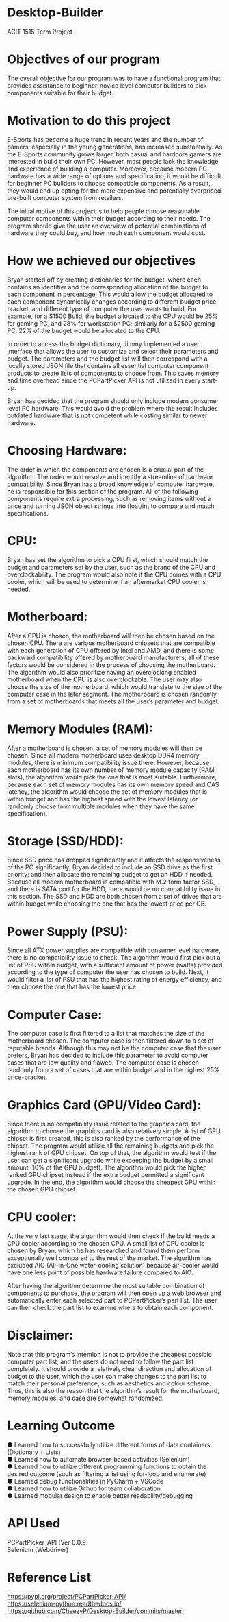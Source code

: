 # Desktop-Builder
ACIT 1515 Term Project

# Objectives of our program
The overall objective for our program was to have a functional program that provides assistance to beginner-novice level computer builders to pick components suitable for their budget.

# Motivation to do this project
E-Sports has become a huge trend in recent years and the number of gamers, especially in the young generations, has increased substantially. As the E-Sports community grows larger, both casual and hardcore gamers are interested in build their own PC. However, most people lack the knowledge and experience of building a computer. Moreover, because modern PC hardware has a wide range of options and specification, it would be difficult for beginner PC builders to choose compatible components. As a result, they would end up opting for the more expensive and potentially overpriced pre-built computer system from retailers. 

The initial motive of this project is to help people choose reasonable computer components within their budget according to their needs. The program should give the user an overview of potential combinations of hardware they could buy, and how much each component would cost. 

# How we achieved our objectives
Bryan started off by creating dictionaries for the budget, where each contains an identifier and the corresponding allocation of the budget to each component in percentage. This would allow the budget allocated to each component dynamically changes according to different budget price-bracket, and different type of computer the user wants to build. For example, for a $1500 Build, the budget allocated to the CPU would be 25% for gaming PC, and 28% for workstation PC; similarly for a $2500 gaming PC, 22% of the budget would be allocated to the CPU.

In order to access the budget dictionary, Jimmy implemented a user interface that allows the user to customize and select their parameters and budget. The parameters and the budget list will then correspond with a locally stored JSON file that contains all essential computer component products to create lists of components to choose from. This saves memory and time overhead since the PCPartPicker API is not utilized in every start-up.

Bryan has decided that the program should only include modern consumer level PC hardware. This would avoid the problem where the result includes outdated hardware that is not competent while costing similar to newer hardware. 

# Choosing Hardware: 
The order in which the components are chosen is a crucial part of the algorithm. The order would resolve and identify a streamline of hardware compatibility. Since Bryan has a broad knowledge of computer hardware, he is responsible for this section of the program. All of the following components require extra processing, such as removing items without a price and turning JSON object strings into float/int to compare and match specifications.

# CPU: 
Bryan has set the algorithm to pick a CPU first, which should match the budget and parameters set by the user, such as the brand of the CPU and overclockability. The program would also note if the CPU comes with a CPU cooler, which will be used to determine if an aftermarket CPU cooler is needed.

# Motherboard: 
After a CPU is chosen, the motherboard will then be chosen based on the chosen CPU. There are various motherboard chipsets that are compatible with each generation of CPU offered by Intel and AMD, and there is some backward compatibility offered by motherboard manufacturers; all of these factors would be considered in the process of choosing the motherboard. The algorithm would also prioritize having an overclocking enabled motherboard when the CPU is also overclockable. The user may also choose the size of the motherboard, which would translate to the size of the computer case in the later segment. The motherboard is chosen randomly from a set of motherboards that meets all the user’s parameter and budget.

# Memory Modules (RAM): 
After a motherboard is chosen, a set of memory modules will then be chosen. Since all modern motherboard uses desktop DDR4 memory modules, there is minimum compatibility issue there. However, because each motherboard has its own number of memory module capacity (RAM slots), the algorithm would pick the one that is most suitable. Furthermore, because each set of memory modules has its own memory speed and CAS latency, the algorithm would choose the set of memory modules that is within budget and has the highest speed with the lowest latency (or randomly choose from multiple modules when they have the same specification). 

# Storage (SSD/HDD): 
Since SSD price has dropped significantly and it affects the responsiveness of the PC significantly, Bryan decided to include an SSD drive as the first priority; and then allocate the remaining budget to get an HDD if needed. Because all modern motherboard is compatible with M.2 form factor SSD, and there is SATA port for the HDD, there would be no compatibility issue in this section. The SSD and HDD are both chosen from a set of drives that are within budget while choosing the one that has the lowest price per GB.

# Power Supply (PSU): 
Since all ATX power supplies are compatible with consumer level hardware, there is no compatibility issue to check. The algorithm would first pick out a list of PSU within budget, with a sufficient amount of power (watts) provided according to the type of computer the user has chosen to build. Next, it would filter a list of PSU that has the highest rating of energy efficiency, and then choose the one that has the lowest price.

# Computer Case: 
The computer case is first filtered to a list that matches the size of the motherboard chosen. The computer case is then filtered down to a set of reputable brands. Although this may not be the computer case that the user prefers, Bryan has decided to include this parameter to avoid computer cases that are low quality and flawed. The computer case is chosen randomly from a set of cases that are within budget and in the highest 25% price-bracket. 

# Graphics Card (GPU/Video Card):
Since there is no compatibility issue related to the graphics card, the algorithm to choose the graphics card is also relatively simple. A list of GPU chipset is first created, this is also ranked by the performance of the chipset. The program would utilize all the remaining budgets and pick the highest rank of GPU chipset. On top of that, the algorithm would test if the user can get a significant upgrade while exceeding the budget by a small amount (10% of the GPU budget). The algorithm would pick the higher ranked GPU chipset instead if the extra budget permitted a significant upgrade. In the end, the algorithm would choose the cheapest GPU within the chosen GPU chipset. 

# CPU cooler: 
At the very last stage, the algorithm would then check if the build needs a CPU cooler according to the chosen CPU. A small list of CPU cooler is chosen by Bryan, which he has researched and found them perform exceptionally well compared to the rest of the market. The algorithm has excluded AIO (All-In-One water-cooling solution) because air-cooler would have one less point of possible hardware failure compared to AIO.


After having the algorithm determine the most suitable combination of components to purchase, the program will then open up a web browser and automatically enter each selected part to PCPartPicker’s part list. The user can then check the part list to examine where to obtain each component. 

# Disclaimer: 
Note that this program’s intention is not to provide the cheapest possible computer part list, and the users do not need to follow the part list completely. It should provide a relatively clear direction and allocation of budget to the user, which the user can make changes to the part list to match their personal preference, such as aesthetics and colour scheme. Thus, this is also the reason that the algorithm’s result for the motherboard, memory modules, and case are somewhat randomized. 

# Learning Outcome
●	Learned how to successfully utilize different forms of data containers (Dictionary + Lists) \
●	Learned how to automate browser-based activities (Selenium) \
●	Learned how to utilize different programming functions to obtain the desired outcome (such as filtering a list using for-loop and enumerate) \
●	Learned debug functionalities in PyCharm + VSCode \
●	Learned how to utilize Github for team collaboration \
●	Learned modular design to enable better readability/debugging

# API Used
PCPartPicker_API (Ver 0.0.9)\
Selenium (Webdriver)

# Reference List
https://pypi.org/project/PCPartPicker-API/ \
https://selenium-python.readthedocs.io/ \
https://github.com/CheezyP/Desktop-Builder/commits/master
